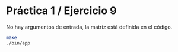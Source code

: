 # Práctica 1 / Ejercicio 9

No hay argumentos de entrada, la matriz está definida en el código.

```bash
make
./bin/app
```
